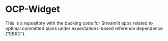 # OCP-Widget

This is a repository with the backing code for Streamlit apps related to optimal committed plans under expectations-based reference dependence ("EBRD").
